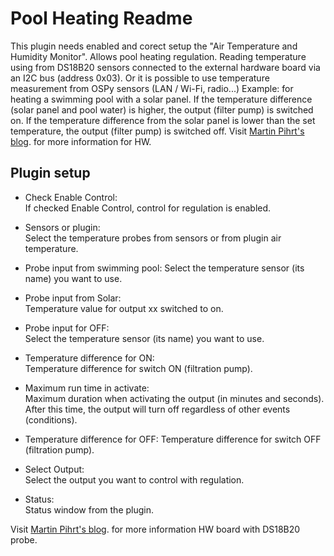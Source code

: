 Pool Heating Readme
====

This plugin needs enabled and corect setup the "Air Temperature and Humidity Monitor". Allows pool heating regulation. Reading temperature using from DS18B20 sensors connected to the external hardware board via an I2C bus (address 0x03). Or it is possible to use temperature measurement from OSPy sensors (LAN / Wi-Fi, radio...)
Example: for heating a swimming pool with a solar panel. If the temperature difference (solar panel and pool water) is higher, the output (filter pump) is switched on. If the temperature difference from the solar panel is lower than the set temperature, the output (filter pump) is switched off.
Visit [Martin Pihrt's blog](https://pihrt.com/elektronika/380-moje-raspberry-pi-plugin-ospy-mereni-teploty-pomoci-ds18b20). for more information for HW.

Plugin setup
-----------

* Check Enable Control:  
  If checked Enable Control, control for regulation is enabled.  

* Sensors or plugin:  
  Select the temperature probes from sensors or from plugin air temperature.  

* Probe input from swimming pool: 
  Select the temperature sensor (its name) you want to use.

* Probe input from Solar:  
  Temperature value for output xx switched to on.

* Probe input for OFF:  
  Select the temperature sensor (its name) you want to use.

* Temperature difference for ON:  
  Temperature difference for switch ON (filtration pump).

* Maximum run time in activate:  
  Maximum duration when activating the output (in minutes and seconds). After this time, the output will turn off regardless of other events (conditions).  

* Temperature difference for OFF:
  Temperature difference for switch OFF (filtration pump).  

* Select Output:  
  Select the output you want to control with regulation.

* Status:  
  Status window from the plugin.

Visit [Martin Pihrt's blog](https://pihrt.com/elektronika/380-moje-raspberry-pi-plugin-ospy-mereni-teploty-pomoci-ds18b20). for more information HW board with DS18B20 probe.
